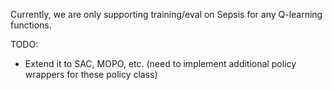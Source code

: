 Currently, we are only supporting training/eval on Sepsis for
any Q-learning functions.

TODO:
- Extend it to SAC, MOPO, etc. (need to implement additional policy wrappers for these policy class)